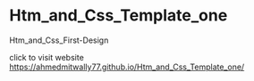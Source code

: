 # Htm_and_Css_Template_one
Htm_and_Css_First-Design




click to visit website https://ahmedmitwally77.github.io/Htm_and_Css_Template_one/ 
